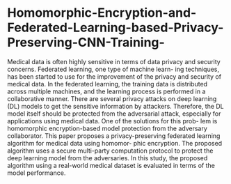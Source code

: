 # Homomorphic-Encryption-and-Federated-Learning-based-Privacy-Preserving-CNN-Training-
Medical data is often highly sensitive in terms of data privacy and security concerns. Federated learning, one type of machine learn- ing techniques, has been started to use for the improvement of the privacy and security of medical data. In the federated learning, the training data is distributed across multiple machines, and the learning process is performed in a collaborative manner. There are several privacy attacks on deep learning (DL) models to get the sensitive information by attackers. Therefore, the DL model itself should be protected from the adversarial attack, especially for applications using medical data. One of the solutions for this prob- lem is homomorphic encryption-based model protection from the adversary collaborator. This paper proposes a privacy-preserving federated learning algorithm for medical data using homomor- phic encryption. The proposed algorithm uses a secure multi-party computation protocol to protect the deep learning model from the adversaries. In this study, the proposed algorithm using a real-world medical dataset is evaluated in terms of the model performance.
